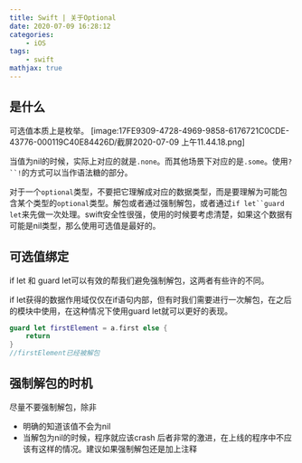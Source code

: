 ```yaml
---
title: Swift | 关于Optional
date: 2020-07-09 16:28:12
categories:
    - iOS
tags: 
    - swift
mathjax: true
---
```



## 是什么
可选值本质上是枚举。
[image:17FE9309-4728-4969-9858-6176721C0CDE-43776-000119C40E84426D/截屏2020-07-09 上午11.44.18.png]

当值为nil的时候，实际上对应的就是`.none`。而其他场景下对应的是`.some`。使用`?``!`的方式可以当作语法糖的部分。

对于一个`optional`类型，不要把它理解成对应的数据类型，而是要理解为可能包含某个类型的`optional`类型。解包或者通过强制解包，或者通过`if let``guard let`来先做一次处理。swift安全性很强，使用的时候要考虑清楚，如果这个数据有可能是nil类型，那么使用可选值是最好的。

## 可选值绑定
if let 和 guard let可以有效的帮我们避免强制解包，这两者有些许的不同。

if let获得的数据作用域仅仅在if语句内部，但有时我们需要进行一次解包，在之后的模块中使用，在这种情况下使用guard let就可以更好的表现。
```swift
guard let firstElement = a.first else {
	return
}
//firstElement已经被解包
```

## 强制解包的时机
尽量不要强制解包，除非
- 明确的知道该值不会为nil
- 当解包为nil的时候，程序就应该crash
后者非常的激进，在上线的程序中不应该有这样的情况。建议如果强制解包还是加上注释